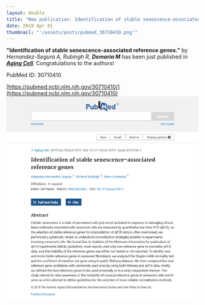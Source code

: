 ```yaml
---
layout: double
title: "New publication: Identification of stable senescence-associated reference genes"
date: 2019 Apr 01
thumbnail: "'/assets/posts/pubmed_30710410.png'"
---
```

<strong>"Identification of stable senescence-associated reference genes."</strong> by <em>Hernandez-Segura A, Rubingh R, <strong>Demaria M</strong></em>  has been just published in <em><strong><ins>Aging Cell</ins></strong></em>.
Congratulations to the authors!
    
PubMed ID: 30710410
    
[https://pubmed.ncbi.nlm.nih.gov/30710410/](https://pubmed.ncbi.nlm.nih.gov/30710410)
![](/assets/posts/pubmed_30710410.png)
